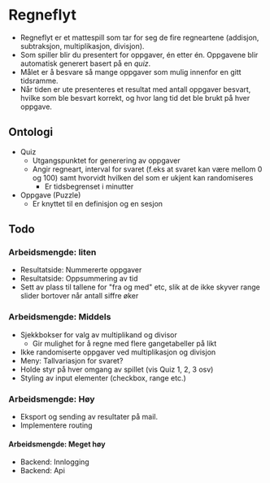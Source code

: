 # Regneflyt

* Regneflyt er et mattespill som tar for seg de fire regneartene (addisjon, subtraksjon, multiplikasjon, divisjon).
* Som spiller blir du presentert for oppgaver, én etter én. Oppgavene blir automatisk generert basert på en *quiz*.
* Målet er å besvare så mange oppgaver som mulig innenfor en gitt tidsramme.
* Når tiden er ute presenteres et resultat med antall oppgaver besvart, hvilke som ble besvart korrekt, og hvor lang tid det ble brukt på hver oppgave. 

## Ontologi

* Quiz
    * Utgangspunktet for generering av oppgaver
    * Angir regneart, interval for svaret (f.eks at svaret kan være mellom 0 og 100) samt hvorvidt hvilken del som er ukjent kan randomiseres
        * Er tidsbegrenset i minutter
* Oppgave (Puzzle)
    * Er knyttet til en definisjon og en sesjon

## Todo

### Arbeidsmengde: liten

* Resultatside: Nummererte oppgaver
* Resultatside: Oppsummering av tid
* Sett av plass til tallene for "fra og med" etc, slik at de ikke skyver range slider bortover når antall siffre øker

### Arbeidsmengde: Middels

* Sjekkbokser for valg av multiplikand og divisor
    * Gir mulighet for å regne med flere gangetabeller på likt
* Ikke randomiserte oppgaver ved multiplikasjon og divisjon
* Meny: Tallvariasjon for svaret?
* Holde styr på hver omgang av spillet (vis Quiz 1, 2, 3 osv)
* Styling av input elementer (checkbox, range etc.)

### Arbeidsmengde: Høy

* Eksport og sending av resultater på mail.
* Implementere routing

#### Arbeidsmengde: Meget høy

* Backend: Innlogging
* Backend: Api